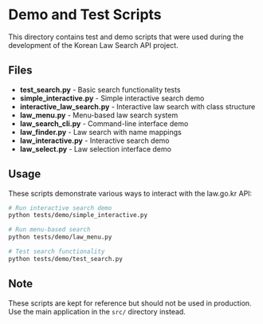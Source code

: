 # Demo and Test Scripts

This directory contains test and demo scripts that were used during the development of the Korean Law Search API project.

## Files

- **test_search.py** - Basic search functionality tests
- **simple_interactive.py** - Simple interactive search demo
- **interactive_law_search.py** - Interactive law search with class structure
- **law_menu.py** - Menu-based law search system
- **law_search_cli.py** - Command-line interface demo
- **law_finder.py** - Law search with name mappings
- **law_interactive.py** - Interactive search demo
- **law_select.py** - Law selection interface demo

## Usage

These scripts demonstrate various ways to interact with the law.go.kr API:

```bash
# Run interactive search demo
python tests/demo/simple_interactive.py

# Run menu-based search
python tests/demo/law_menu.py

# Test search functionality
python tests/demo/test_search.py
```

## Note

These scripts are kept for reference but should not be used in production. Use the main application in the `src/` directory instead.